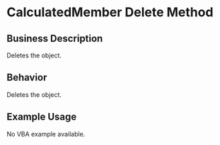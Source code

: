 # CalculatedMember Delete Method

## Business Description
Deletes the object.

## Behavior
Deletes the object.

## Example Usage
No VBA example available.